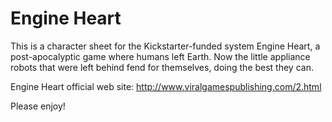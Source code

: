 # Engine Heart

This is a character sheet for the Kickstarter-funded system Engine Heart, a
post-apocalyptic game where humans left Earth. Now the little appliance robots
that were left behind fend for themselves, doing the best they can.

Engine Heart official web site: http://www.viralgamespublishing.com/2.html

Please enjoy!
